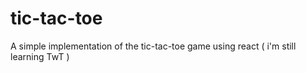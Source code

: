 # tic-tac-toe
A simple implementation of the tic-tac-toe game using react ( i'm still learning TwT )
